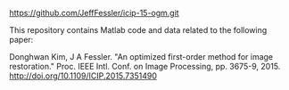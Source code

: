 
https://github.com/JeffFessler/icip-15-ogm.git

This repository contains Matlab code and data
related to the following paper:

Donghwan Kim, J A Fessler.
"An optimized first-order method for image restoration."
Proc. IEEE Intl. Conf. on Image Processing, pp. 3675-9, 2015.
http://doi.org/10.1109/ICIP.2015.7351490

